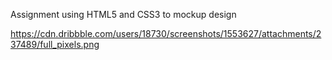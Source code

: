 Assignment using HTML5 and CSS3 to mockup design

https://cdn.dribbble.com/users/18730/screenshots/1553627/attachments/237489/full_pixels.png
